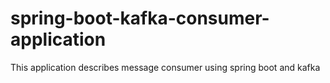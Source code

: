 # spring-boot-kafka-consumer-application
This application describes message consumer using spring boot and kafka
